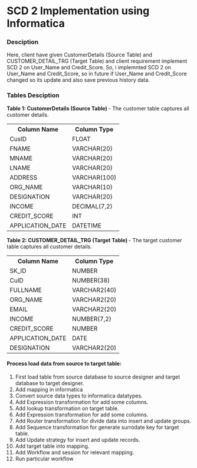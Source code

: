 <h1>SCD 2 Implementation using Informatica</h1>

<h3>Desciption </h3> 

<p>Here, client have given CustomerDetails (Source Table) and CUSTOMER_DETAIL_TRG (Target Table) and client requirement implement SCD 2 on User_Name and Credit_Score. So, i implemnted SCD 2 on User_Name and Credit_Score, so in future if User_Name and Credit_Score changed so its update and also save previous history data.</p>

<h3>Tables Desciption </h3>
<p><b>Table 1: CustomerDetails (Source Table) </b>- The customer table captures all customer details.</p>
<table>
  <tr>
    <th>Column Name</th>
    <th>Column Type</th>
  </tr>  
  <tr>
    <td>CusID</td>
    <td>FLOAT</td>
  </tr>
    <tr>
    <td>FNAME</td>
    <td>VARCHAR(20)</td>
  </tr>
    <tr>
    <td>MNAME</td>
    <td>VARCHAR(20)</td>
  </tr>
    <tr>
    <td>LNAME</td>
    <td>VARCHAR(20)</td>
  </tr>
    <tr>
    <td>ADDRESS</td>
    <td>VARCHAR(100)</td>
  </tr>
    <tr>
    <td>ORG_NAME</td>
    <td>VARCHAR(10)</td>
  </tr>
    <tr>
    <td>DESIGNATION</td>
    <td>VARCHAR(20)</td>
  </tr>
    <tr>
    <td>INCOME</td>
    <td>DECIMAL(7,2)</td>
  </tr>  
    <tr>
    <td>CREDIT_SCORE</td>
    <td>INT</td>
  </tr>  
    <tr>
    <td>APPLICATION_DATE</td>
    <td>DATETIME</td>
  </tr>
</table>

<p><b>Table 2: CUSTOMER_DETAIL_TRG (Target Table) </b>- The target customer table captures all customer details.</p>
<table>
  <tr>
    <th>Column Name</th>
    <th>Column Type</th>
  </tr>  
  <tr>
    <td>SK_ID</td>
    <td>NUMBER</td>
  </tr>
  <tr>
    <td>CuID</td>
    <td>NUMBER(38)</td>
  </tr>
    <tr>
    <td>FULLNAME</td>
    <td>VARCHAR2(40)</td>
  </tr>
    <tr>
    <td>ORG_NAME</td>
    <td>VARCHAR2(20)</td>
  </tr>
    <tr>
    <td>EMAIL</td>
    <td>VARCHAR2(20)</td>
  </tr>
    <tr>
    <td>INCOME</td>
    <td>NUMBER(7,2)</td>
  </tr>  
    <tr>
    <td>CREDIT_SCORE</td>
    <td>NUMBER</td>
  </tr>  
    <tr>
    <td>APPLICATION_DATE</td>
    <td>DATE</td>
  </tr>
    <tr>
    <td>DESIGNATION</td>
    <td>VARCHAR2(20)</td>
  </tr>  
</table>
<h4>Process load data from source to target table:</h4>
<ol>
  <li>First load table from source database to source designer and target database to target designer.</li>
  <li>Add mapping in informatica</li>
  <li>Convert source data types to informatica datatypes.</li>
  <li>Add Expression transformation for add some columns.</li>
  <li>Add lookup transformation on target table.</li>
  <li>Add Expression transformation for add some columns.</li>
  <li>Add Router transformation for divide data into insert and update groups.</li>
  <li>Add Sequence transformation for generate surrodate key for target table.</li>
  <li>Add Update strategy for insert and update records.</li>
  <li>Add target table into mapping.</li> 
  <li>Add Workflow and session for relevant mapping.</li>
  <li>Run particular workflow</li> 
<ol>
